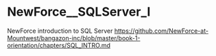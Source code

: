 # NewForce__SQLServer_I
NewForce introduction to SQL Server https://github.com/NewForce-at-Mountwest/bangazon-inc/blob/master/book-1-orientation/chapters/SQL_INTRO.md
